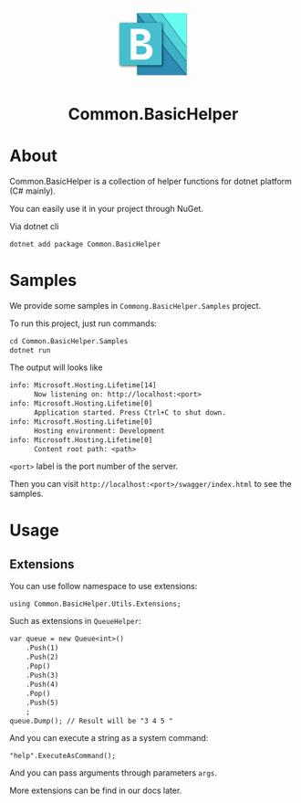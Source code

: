 ﻿<p align="center">
  <a href="#" target="_blank" rel="noopener noreferrer">
    <img width="128" src="https://raw.githubusercontent.com/Crequency/Common.BasicHelper/main/Common.BasicHelper/icon.png" alt="Common.BasicHelper Logo">
  </a>
</p>

<h1 align="center">Common.BasicHelper</h1>

# About

Common.BasicHelper is a collection of helper functions for dotnet platform (C# mainly).

You can easily use it in your project through NuGet.

Via dotnet cli

```shell
dotnet add package Common.BasicHelper
```

# Samples

We provide some samples in `Commong.BasicHelper.Samples` project.

To run this project, just run commands:

```shell
cd Common.BasicHelper.Samples
dotnet run
```

The output will looks like 

```plaintext
info: Microsoft.Hosting.Lifetime[14]
      Now listening on: http://localhost:<port>
info: Microsoft.Hosting.Lifetime[0]
      Application started. Press Ctrl+C to shut down.
info: Microsoft.Hosting.Lifetime[0]
      Hosting environment: Development
info: Microsoft.Hosting.Lifetime[0]
      Content root path: <path>
```

`<port>` label is the port number of the server.

Then you can visit `http://localhost:<port>/swagger/index.html` to see the samples.

# Usage

## Extensions

You can use follow namespace to use extensions:

```CSharp
using Common.BasicHelper.Utils.Extensions;
```

Such as extensions in `QueueHelper`:

```CSharp
var queue = new Queue<int>()
    .Push(1)
    .Push(2)
    .Pop()
    .Push(3)
    .Push(4)
    .Pop()
    .Push(5)
    ;
queue.Dump(); // Result will be "3 4 5 "
```

And you can execute a string as a system command:

```CSharp
"help".ExecuteAsCommand();
```

And you can pass arguments through parameters `args`.

More extensions can be find in our docs later.




